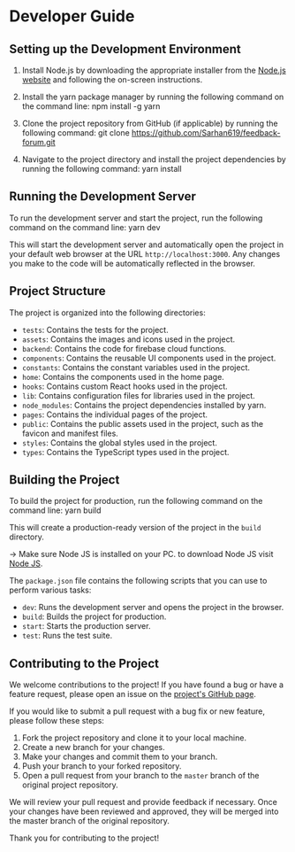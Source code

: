 # Developer Guide

## Setting up the Development Environment

1. Install Node.js by downloading the appropriate installer from the [Node.js website](https://nodejs.org/en/) and following the on-screen instructions.

2. Install the yarn package manager by running the following command on the command line:
   npm install -g yarn

3. Clone the project repository from GitHub (if applicable) by running the following command:
   git clone https://github.com/Sarhan619/feedback-forum.git

4. Navigate to the project directory and install the project dependencies by running the following command:
   yarn install

## Running the Development Server

To run the development server and start the project, run the following command on the command line:
yarn dev

This will start the development server and automatically open the project in your default web browser at the URL `http://localhost:3000`. Any changes you make to the code will be automatically reflected in the browser.

## Project Structure

The project is organized into the following directories:

-   `tests`: Contains the tests for the project.
-   `assets`: Contains the images and icons used in the project.
-   `backend`: Contains the code for firebase cloud functions.
-   `components`: Contains the reusable UI components used in the project.
-   `constants`: Contains the constant variables used in the project.
-   `home`: Contains the components used in the home page.
-   `hooks`: Contains custom React hooks used in the project.
-   `lib`: Contains configuration files for libraries used in the project.
-   `node_modules`: Contains the project dependencies installed by yarn.
-   `pages`: Contains the individual pages of the project.
-   `public`: Contains the public assets used in the project, such as the favicon and manifest files.
-   `styles`: Contains the global styles used in the project.
-   `types`: Contains the TypeScript types used in the project.

## Building the Project

To build the project for production, run the following command on the command line:
yarn build

This will create a production-ready version of the project in the `build` directory.

-> Make sure Node JS is installed on your PC. to download Node JS visit [Node JS](https://nodejs.org/en/download/).

The `package.json` file contains the following scripts that you can use to perform various tasks:

-   `dev`: Runs the development server and opens the project in the browser.
-   `build`: Builds the project for production.
-   `start`: Starts the production server.
-   `test`: Runs the test suite.

## Contributing to the Project

We welcome contributions to the project! If you have found a bug or have a feature request, please open an issue on the [project's GitHub page](https://github.com/Sarhan619/feedback-forum).

If you would like to submit a pull request with a bug fix or new feature, please follow these steps:

1. Fork the project repository and clone it to your local machine.
2. Create a new branch for your changes.
3. Make your changes and commit them to your branch.
4. Push your branch to your forked repository.
5. Open a pull request from your branch to the `master` branch of the original project repository.

We will review your pull request and provide feedback if necessary. Once your changes have been reviewed and approved, they will be merged into the master branch of the original repository.

Thank you for contributing to the project!
